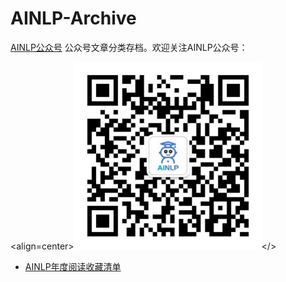 # AINLP-Archive

[AINLP公众号](http://www.52nlp.cn/%E6%AC%A2%E8%BF%8E%E5%85%B3%E6%B3%A8ainlp-%E4%B8%80%E4%B8%AA%E6%9C%89%E8%B6%A3%E6%9C%89ai%E7%9A%84nlp%E5%85%AC%E4%BC%97%E5%8F%B7) 公众号文章分类存档。欢迎关注AINLP公众号：

<align=center><img src="./images/ainlp.jpg" width="300" height="300"></>

* <a href="http://www.52nlp.cn/ainlp%e5%b9%b4%e5%ba%a6%e9%98%85%e8%af%bb%e6%94%b6%e8%97%8f%e6%b8%85%e5%8d%95">AINLP年度阅读收藏清单</a>
